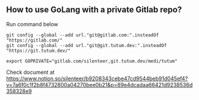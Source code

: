 
## How to use GoLang with a private Gitlab repo? ##
Run command below
~~~~
git config --global --add url."git@gitlab.com:".insteadOf "https://gitlab.com/"
git config --global --add url."git@git.tutum.dev:".insteadOf "https://git.tutum.dev/"

export GOPRIVATE="gitlab.com/silenteer,git.tutum.dev/medi/tutum"
~~~~

Check document at 
https://www.notion.so/silenteer/b9208343cebe47cd9544beb91d045ef4?v=7a6f0c1f2b8f4732800a04270bee0b21&p=89e4dcadaa66421d9238536d358328e9